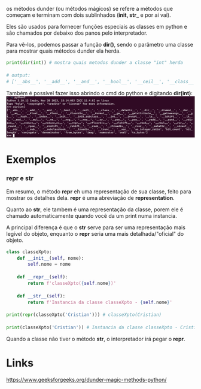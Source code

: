 os métodos dunder (ou métodos mágicos) se refere a métodos que começam e terminam com dois sublinhados (**__init__, __str___** e por ai vai).

Eles são usados para fornecer funções especiais as classes em python e são chamados por debaixo dos panos pelo interpretador.

Para vê-los, podemos passar a função **dir()**, sendo o parâmetro uma classe para mostrar quais métodos dunder ela herda.

```python
print(dir(int)) # mostra quais metodos dunder a classe "int" herda

# output:
# ['__abs__', '__add__', '__and__', '__bool__', '__ceil__', '__class__', '__delattr__', '__dir__', '__divmod__', '__doc__', '__eq__', '__float__', '__floor__', '__floordiv__', '__format__', '__ge__', '__getattribute__', '__getnewargs__', '__getstate__', '__gt__', '__hash__', '__index__', '__init__', '__init_subclass__', '__int__', '__invert__', '__le__', '__lshift__', '__lt__', '__mod__', '__mul__', '__ne__', '__neg__', '__new__', '__or__', '__pos__', '__pow__', '__radd__', '__rand__', '__rdivmod__', '__reduce__', '__reduce_ex__', '__repr__', '__rfloordiv__', '__rlshift__', '__rmod__', '__rmul__', '__ror__', '__round__', '__rpow__', '__rrshift__', '__rshift__', '__rsub__', '__rtruediv__', '__rxor__', '__setattr__', '__sizeof__', '__str__', '__sub__', '__subclasshook__', '__truediv__', '__trunc__', '__xor__', 'as_integer_ratio', 'bit_count', 'bit_length', 'conjugate', 'denominator', 'from_bytes', 'imag', 'numerator', 'real', 'to_bytes']
```

Também é possível fazer isso abrindo o cmd do python e digitando **dir(int)**:
![](../../../Images/Python/Dunder%20Methods/Pasted%20image%2020231215190531.png)


# Exemplos
### **__repr__** e **__str__**
Em resumo, o método **__repr__** eh uma representação de sua classe, feito para mostrar os detalhes dela. **__repr__** é uma abreviação de **representation**.

Quanto ao **__str__**, ele tambem é uma representação da classe, porem ele é chamado automaticamente quando você da um print numa instancia.

A principal diferença é que o **__str__** serve para ser uma representação mais legível do objeto, enquanto o **__repr__** seria uma mais detalhada/"oficial" do objeto.

```python
class classeXpto:
	def __init__(self, nome):
		self.nome = nome
		
	def __repr__(self):
		return f'classeXpto({self.nome})'
		
	def __str__(self):
		return f'Instancia da classe classeXpto - {self.nome}'

print(repr(classeXpto('Cristian'))) # classeXpto(Cristian)

print(classeXpto('Cristian')) # Instancia da classe classeXpto - Cristian
```

Quando a classe não tiver o método **__str__**, o interpretador irá pegar o **__repr__**.

# Links

https://www.geeksforgeeks.org/dunder-magic-methods-python/